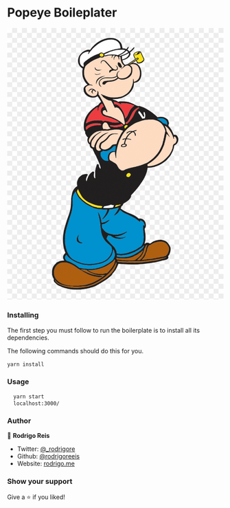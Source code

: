 # Popeye Boileplater

<img src='./popeye.png' />

### Installing

The first step you must follow to run the boilerplate is to install all its dependencies.

The following commands should do this for you.

```
yarn install
```

### Usage

```
  yarn start
  localhost:3000/
```

### Author

👤 **Rodrigo Reis**

- Twitter: [@\_rodrigore](https://twitter.com/_rodrigore)
- Github: [@rodrigoreeis](https://github.com/rodrigoreeis)
- Website: [rodrigo.me](https://www.rodrigoreis.me/)

### Show your support

Give a ⭐️ if you liked!
